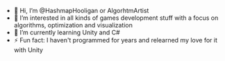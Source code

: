 - 👋 Hi, I’m @HashmapHooligan or AlgorhtmArtist
- 👀 I’m interested in all kinds of games development stuff with a focus on algorithms, optimization and visualization
- 🌱 I’m currently learning Unity and C#
- ⚡ Fun fact: I haven't programmed for years and relearned my love for it with Unity

<!---
HashmapHooligan/HashmapHooligan is a ✨ special ✨ repository because its `README.md` (this file) appears on your GitHub profile.
You can click the Preview link to take a look at your changes.
--->
